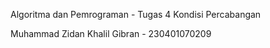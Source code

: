 Algoritma dan Pemrograman - Tugas 4 Kondisi Percabangan

Muhammad Zidan Khalil Gibran - 230401070209
